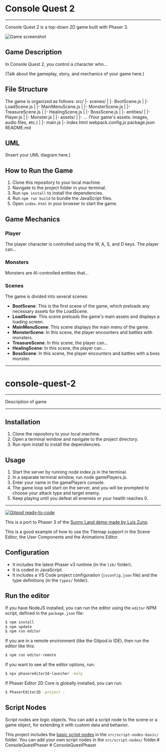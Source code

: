 ﻿# Console Quest 2

****

Console Quest 2 is a top-down 2D game built with Phaser 3.

![Game screenshot](./path-to-your-screenshot.png)

## Game Description

In Console Quest 2, you control a character who...

(Talk about the gameplay, story, and mechanics of your game here.)

## File Structure

The game is organized as follows:
src/
|- scenes/
| |- BootScene.js
| |- LoadScene.js
| |- MainMenuScene.js
| |- MonsterScene.js
| |- TreasureScene.js
| |- HealingScene.js
| |- BossScene.js
|
|- entities/
| |- Player.js
| |- Monster.js
|
|- assets/
| |- ... (Your game's assets: images, audio files, etc.)
|
|- main.js
|- index.html
webpack.config.js
package.json
README.md

## UML

(Insert your UML diagram here.)

## How to Run the Game

1. Clone this repository to your local machine.
2. Navigate to the project folder in your terminal.
3. Run `npm install` to install the dependencies.
4. Run `npm run build` to bundle the JavaScript files.
5. Open `index.html` in your browser to start the game.

## Game Mechanics

### Player

The player character is controlled using the W, A, S, and D keys. The player can...

### Monsters

Monsters are AI-controlled entities that...

### Scenes

The game is divided into several scenes:

- **BootScene**: This is the first scene of the game, which preloads any necessary assets for the LoadScene.
- **LoadScene**: This scene preloads the game's main assets and displays a loading screen.
- **MainMenuScene**: This scene displays the main menu of the game.
- **MonsterScene**: In this scene, the player encounters and battles with monsters.
- **TreasureScene**: In this scene, the player can...
- **HealingScene**: In this scene, the player can...
- **BossScene**: In this scene, the player encounters and battles with a boss monster.

****

# console-quest-2

****

Description of game

****

## Installation

1. Clone the repository to your local machine.
2. Open a terminal window and navigate to the project directory.
3. Run npm install to install the dependencies.

## Usage

1. Start the server by running node index.js in the terminal.
2. In a separate terminal window, run node gamePlayers.js.
3. Enter your name in the gamePlayers console.
4. The game loop will start on the server, and you will be prompted to choose your attack type and target enemy.
5. Keep playing until you defeat all enemies or your health reaches 0.

****

[![Gitpod ready-to-code](https://img.shields.io/badge/Gitpod-ready--to--code-908a85?logo=gitpod)](https://gitpod.io/#https://github.com/PhaserEditor2D/starter-example-sunny-land)

This is a port to Phaser 3 of the [Sunny Land demo made by Luis Zuno](https://ansimuz.itch.io/sunny-land-pixel-game-art).

This is a good example of how to use the Tilemap support in the Scene Editor, the User Components and the Animations Editor.

## Configuration

* It includes the latest Phaser v3 runtime (in the `lib/` folder).
* It is coded in JavaScript.
* It includes a VS Code project configuration (`jsconfig.json` file) and the type definitions (in the `types/` folder).

## Run the editor

If you have NodeJS installed, you can run the editor using the `editor` NPM script, defined in the `package.json` file:

```bash
$ npm install
$ npm update
$ npm run editor
```

If you are in a remote environment (like the Gitpod.io IDE), then run the editor like this:

```bash
$ npm run editor-remote
```

If you want to see all the editor options, run:

```bash
$ npx phasereditor2d-launcher -help
```

If Phaser Editor 2D Core is globally installed, you can run:

```bash
$ PhaserEditor2D -project .
```

## Script Nodes

Script nodes are logic objects. You can add a script node to the scene or a game object, for extending it with custom data and behavior.

This project includes the [basic script nodes](https://github.com/PhaserEditor2D/script-nodes-basic-js) in the `src/script-nodes-basic/` folder. You can add your own script nodes in the `src/script-nodes/` folder.#   C o n s o l e Q u e s t P h a s e r 
 
 # ConsoleQuestPhaser
